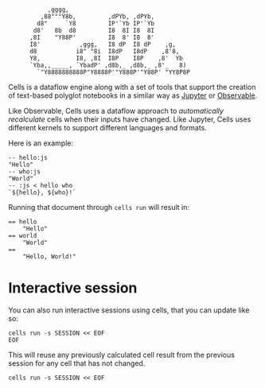 ```

           ,gggg,
         ,88"""Y8b,         ,dPYb, ,dPYb,
        d8"     `Y8         IP'`Yb IP'`Yb
       d8'   8b  d8         I8  8I I8  8I
      ,8I    "Y88P'         I8  8' I8  8'
      I8'           ,ggg,   I8 dP  I8 dP    ,g,
      d8           i8" "8i  I8dP   I8dP    ,8'8,
      Y8,          I8, ,8I  I8P    I8P    ,8'  Yb
      `Yba,,_____, `YbadP' ,d8b,_ ,d8b,_ ,8'_   8)
        `"Y8888888888P"Y8888P'"Y888P'"Y88P' "YY8P8P

```

Cells is a dataflow engine along with a set of tools that
support the creation of text-based polyglot notebooks
in a similar way as [Jupyter](https://jupyter.org/) or [Observable](https://observablehq.com/).

Like Observable, Cells uses a dataflow approach to *automatically recalculate* cells when their inputs have changed. Like Jupyter, Cells uses different kernels to support different languages and formats.

Here is an example:

```
-- hello:js
"Hello"
-- who:js
"World"
-- :js < hello who
`${hello}, ${who}!`
```

Running that document through `cells run` will result in:

```
== hello
	"Hello"
== world
	"World"
==
	"Hello, World!"
```

# Interactive session

You can also run interactive sessions using cells, that you can
update like so:

```
cells run -s SESSION << EOF
EOF
```

This will reuse any previously calculated cell result from the previous
session for any cell that has not changed.

```
cells run -s SESSION << EOF
```
